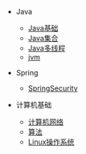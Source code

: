 * Java
  * [Java基础](docs/JavaSE.md)
  * [Java集合](docs/b-2Java集合.md)
  * [Java多线程](docs/b-3Java多线程.md)
  * [jvm](docs/b-4jvm.md)

* Spring
  * [SpringSecurity](docs/SpringSecurity.md)

* 计算机基础
  * [计算机网络](docs/Network.md)
  * [算法](docs/Algorithm.md)
  * [Linux操作系统](docs/Linux.md)
